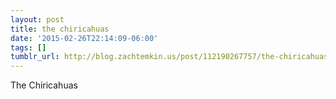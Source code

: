 ```yaml
---
layout: post
title: the chiricahuas
date: '2015-02-26T22:14:09-06:00'
tags: []
tumblr_url: http://blog.zachtemkin.us/post/112190267757/the-chiricahuas
---
```

The Chiricahuas
